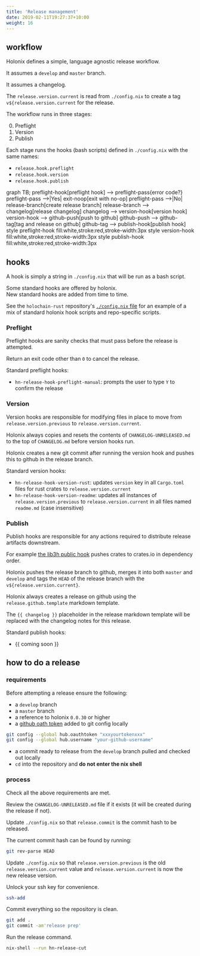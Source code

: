 ```yaml
---
title: 'Release management'
date: 2019-02-11T19:27:37+10:00
weight: 16
---
```


## workflow

Holonix defines a simple, language agnostic release workflow.

It assumes a `develop` and `master` branch.

It assumes a changelog.

The `release.version.current` is read from `./config.nix` to create a tag `v${release.version.current` for the release.

The workflow runs in three stages:

0. Preflight
0. Version
0. Publish

Each stage runs the hooks (bash scripts) defined in `./config.nix` with the same names:

- `release.hook.preflight`
- `release.hook.version`
- `release.hook.publish`

<div class="mermaid">
graph TB;
  preflight-hook[preflight hook] --> preflight-pass{error code?}
  preflight-pass -->|Yes| exit-noop[exit with no-op]
  preflight-pass -->|No| release-branch[create release branch]
  release-branch --> changelog[release changelog]
  changelog --> version-hook[version hook]
  version-hook --> github-push[push to github]
  github-push --> github-tag[tag and release on github]
  github-tag --> publish-hook[publish hook]
  style preflight-hook fill:white,stroke:red,stroke-width:3px
  style version-hook fill:white,stroke:red,stroke-width:3px
  style publish-hook fill:white,stroke:red,stroke-width:3px
</div>

## hooks

A hook is simply a string in `./config.nix` that will be run as a bash script.

Some standard hooks are offered by holonix.  
New standard hooks are added from time to time.

See the `holochain-rust` repository's [`./config.nix` file](https://github.com/holochain/holochain-rust/blob/develop/config.nix) for an example of a mix of standard holonix hook scripts and repo-specific scripts.

### Preflight

Preflight hooks are sanity checks that must pass before the release is attempted.

Return an exit code other than `0` to cancel the release.

Standard preflight hooks:

- `hn-release-hook-preflight-manual`: prompts the user to type `Y` to confirm the release

### Version

Version hooks are responsible for modifying files in place to move from `release.version.previous` to `release.version.current`.

Holonix always copies and resets the contents of `CHANGELOG-UNRELEASED.md` to the top of `CHANGELOG.md` before version hooks run.

Holonix creates a new git commit after running the version hook and pushes this to github in the release branch.

Standard version hooks:

- `hn-release-hook-version-rust`: updates `version` key in all `Cargo.toml` files for rust crates to `release.version.current`
- `hn-release-hook-version-readme`: updates all instances of `release.version.previous` to `release.version.current` in all files named `readme.md` (case insensitive)

### Publish

Publish hooks are responsible for any actions required to distribute release artifacts downstream.

For example [the lib3h public hook](https://github.com/holochain/lib3h/blob/develop/scripts/nix/release/hook/publish/default.nix) pushes crates to crates.io in dependency order.

Holonix pushes the release branch to github, merges it into both `master` and `develop` and tags the `HEAD` of the release branch with the `v${release.version.current}`.

Holonix always creates a release on github using the `release.github.template` markdown template.

The `{{ changelog }}` placeholder in the release markdown template will be replaced with the changelog notes for this release.

Standard publish hooks:

- {{ coming soon }}

## how to do a release

### requirements

Before attempting a release ensure the following:

- a `develop` branch
- a `master` branch
- a reference to holonix `0.0.30` or higher
- a [github oath token](https://github.com/settings/tokens) added to git config locally

```bash
git config --global hub.oauthtoken "xxxyourtokenxxx"
git config --global hub.username "your-github-username"
```

- a commit ready to release from the `develop` branch pulled and checked out locally
- `cd` into the repository and **do not enter the nix shell**

### process

Check all the above requirements are met.

Review the `CHANGELOG-UNRELEASED.md` file if it exists (it will be created during the release if not).

Update `./config.nix` so that `release.commit` is the commit hash to be released.

The current commit hash can be found by running:

```bash
git rev-parse HEAD
```

Update `./config.nix` so that `release.version.previous` is the old `release.version.current` value and `release.version.current` is now the new release version.

Unlock your ssh key for convenience.

```bash
ssh-add
```

Commit everything so the repository is clean.

```bash
git add .
git commit -am'release prep'
```

Run the release command.

```bash
nix-shell --run hn-release-cut
```
